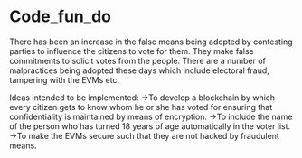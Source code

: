 # Code_fun_do
There has been an increase in the false means being adopted by contesting parties to influence the citizens to vote for them.
They make false commitments to solicit votes from the people.
There are a number of malpractices being adopted these days which include electoral fraud, tampering with the EVMs etc.

Ideas intended to be implemented:
->To develop a blockchain by which every citizen gets to know whom he or she has voted for ensuring that confidentiality is maintained by means of encryption.
->To include the name of the person who has turned 18 years of age automatically in the voter list.
->To make the EVMs secure such that they are not hacked by fraudulent means.

